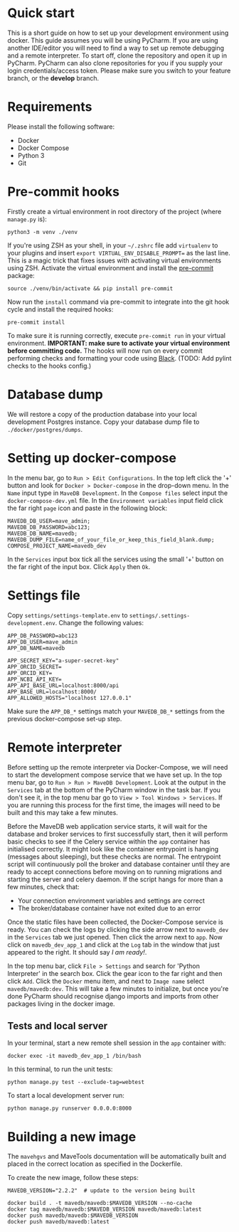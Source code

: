 # Quick start

This is a short guide on how to set up your development environment using docker. This guide assumes you will be using
PyCharm. If you are using another IDE/editor you will need to find a way to set up remote debugging and a remote
interpreter. To start off, clone the repository and open it up in PyCharm. PyCharm can also clone repositories for you
if you supply your login credentials/access token. Please make sure you switch to your feature branch, or the
**develop** branch.

# Requirements

Please install the following software:

- Docker
- Docker Compose
- Python 3
- Git

# Pre-commit hooks
Firstly create a virtual environment in root directory of the project (where `manage.py` is):

```shell
python3 -m venv ./venv
```

If you're using ZSH as your shell, in your `~/.zshrc` file  add `virtualenv` to your plugins and insert 
`export VIRTUAL_ENV_DISABLE_PROMPT=` as the last line. This is a magic trick that fixes issues with activating virtual 
environments using ZSH. Activate the virtual environment and install the [pre-commit](https://pre-commit.com/) package:

```shell
source ./venv/bin/activate && pip install pre-commit
```

Now run the `install` command via pre-commit to integrate into the git hook cycle and install the required hooks:

```shell
pre-commit install
```

To make sure it is running correctly, execute `pre-commit run` in your virtual environment. **IMPORTANT: make sure
to activate your virtual environment before committing code.** The hooks will now run on every commit performing checks
and formatting your code using [Black](https://github.com/psf/black). (TODO: Add pylint checks to the hooks config.)

# Database dump
We will restore a copy of the production database into your local development Postgres instance. Copy your database dump
file to `./docker/postgres/dumps`.

# Setting up docker-compose
In the menu bar, go to `Run > Edit Configurations`. In the top left click the '+' button and look for 
`Docker > Docker-compose` in the drop-down menu. In the `Name` input type in `MaveDB Development`. In the `Compose files`
select input the `docker-compose-dev.yml` file. In the `Environment variables` input field click the far right `page` icon 
and paste in the following block:

```text
MAVEDB_DB_USER=mave_admin;
MAVEDB_DB_PASSWORD=abc123;
MAVEDB_DB_NAME=mavedb;
MAVEDB_DUMP_FILE=name_of_your_file_or_keep_this_field_blank.dump;
COMPOSE_PROJECT_NAME=mavedb_dev
```

In the `Services` input box tick all the services using the small '+' button on the far right of the input box. Click
`Apply` then `Ok`.

# Settings file
Copy `settings/settings-template.env` to `settings/.settings-development.env`. Change the following values:

```dotenv
APP_DB_PASSWORD=abc123
APP_DB_USER=mave_admin
APP_DB_NAME=mavedb

APP_SECRET_KEY="a-super-secret-key"
APP_ORCID_SECRET=
APP_ORCID_KEY=
APP_NCBI_API_KEY=
APP_API_BASE_URL=localhost:8000/api
APP_BASE_URL=localhost:8000/
APP_ALLOWED_HOSTS="localhost 127.0.0.1"
```

Make sure the `APP_DB_*` settings match your `MAVEDB_DB_*` settings from the previous docker-compose set-up step.

# Remote interpreter
Before setting up the remote interpreter via Docker-Compose, we will need to start the development compose service that
we have set up. In the top menu bar, go to `Run > Run > MaveDB Development`. Look at the output in the `Services` tab
at the bottom of the PyCharm window in the task bar. If you don't see it, in the top menu bar go to 
`View > Tool Windows > Services`. If you are running this process for the first time, the images will need to be 
built and this may take a few minutes. 

Before the MaveDB web application service starts, it will wait for the database and broker services to first
successfully start, then it will perform basic checks to see if the Celery service within the `app` container has
initialised correctly. It might look like the container entrypoint is hanging (messages about sleeping), but these checks 
are normal. The entrypoint script will continuously poll the broker and database container until they are ready to 
accept connections before moving on to running migrations and starting the server and celery daemon. If the script 
hangs for more than a few minutes, check that:

- Your connection environment variables and settings are correct
- The broker/database container have not exited due to an error

Once the static files have been collected, the Docker-Compose service is ready. You can check the logs by clicking
the side arrow next to `mavedb_dev` in the `Services` tab we just opened. Then click the arrow next to `app`. Now click
on `mavedb_dev_app_1` and click at the `Log` tab in the window that just appeared to the right. It should say *I am ready!*.

In the top menu bar, click `File > Settings` and search for 'Python Interpreter' in the search box. Click the gear icon
to the far right and then click `Add`. Click the `Docker` menu item, and next to `Image name` select `mavedb/mavedb:dev`.
This will take a few minutes to initialize, but once you're done PyCharm should recognise django imports and imports
from other packages living in the docker image.

## Tests and local server
In your terminal, start a new remote shell session in the `app` container with:

```shell
docker exec -it mavedb_dev_app_1 /bin/bash
```

In this terminal, to run the unit tests:

```shell
python manage.py test --exclude-tag=webtest
```

To start a local development server run:

```shell script
python manage.py runserver 0.0.0.0:8000
```

# Building a new image

The `mavehgvs` and MaveTools documentation will be automatically built and placed in the correct location as specified
in the Dockerfile.

To create the new image, follow these steps:
```shell script
MAVEDB_VERSION="2.2.2"  # update to the version being built

docker build . -t mavedb/mavedb:$MAVEDB_VERSION --no-cache
docker tag mavedb/mavedb:$MAVEDB_VERSION mavedb/mavedb:latest
docker push mavedb/mavedb:$MAVEDB_VERSION
docker push mavedb/mavedb:latest
```
